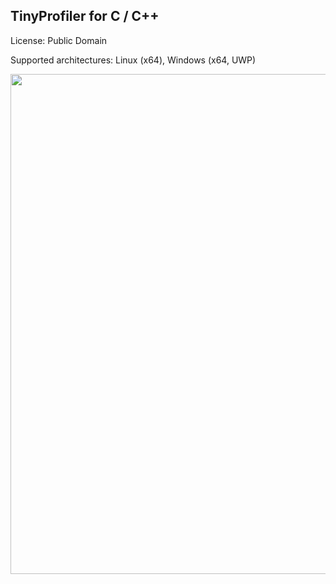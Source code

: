 TinyProfiler for C / C++
------------------------

License: Public Domain

Supported architectures: Linux (x64), Windows (x64, UWP)

<img width="800px" src="https://i.imgur.com/8LUIWL0.jpg" />